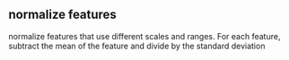 
## normalize features
normalize features that use different scales and ranges. For each feature, subtract the mean of the feature and divide by the standard deviation
